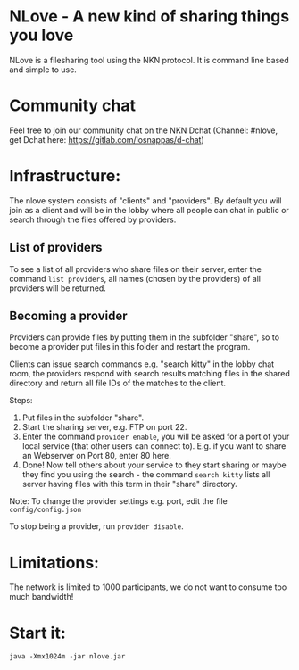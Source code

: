 # NLove - A new kind of sharing things you love

NLove is a filesharing tool using the NKN protocol. It is command line based and simple to use.

# Community chat
Feel free to join our community chat on the NKN Dchat (Channel: #nlove, get Dchat here: https://gitlab.com/losnappas/d-chat)

# Infrastructure:

The nlove system consists of "clients" and "providers". By default you will join as a client and will be in the lobby where all 
people can chat in public or search through the files offered by providers.

## List of providers
To see a list of all providers who share files on their server, enter the command `list providers`, all names (chosen by the providers) of all providers will 
be returned.

## Becoming a provider

Providers can provide files by putting them in the subfolder "share", so to become a provider put files in this
folder and restart the program.

Clients can issue search commands e.g. "search kitty" in the lobby chat room, the providers respond with search results matching
files in the shared directory and return all file IDs of the matches to the client.

Steps:

1) Put files in the subfolder "share".
2) Start the sharing server, e.g. FTP on port 22.
3) Enter the command `provider enable`, you will be asked for a port of your local service (that other users can connect to). E.g. if you want to share an Webserver on Port 80, enter 80 here.
4) Done! Now tell others about your service to they start sharing or maybe they find you using the search - the command `search kitty` lists all 
server having files with this term in their "share" directory.

Note: To change the provider settings e.g. port, edit the file `config/config.json`

To stop being a provider, run `provider disable`.

# Limitations:
The network is limited to 1000 participants, we do not want to consume too much bandwidth!

# Start it:

`java -Xmx1024m -jar nlove.jar`

